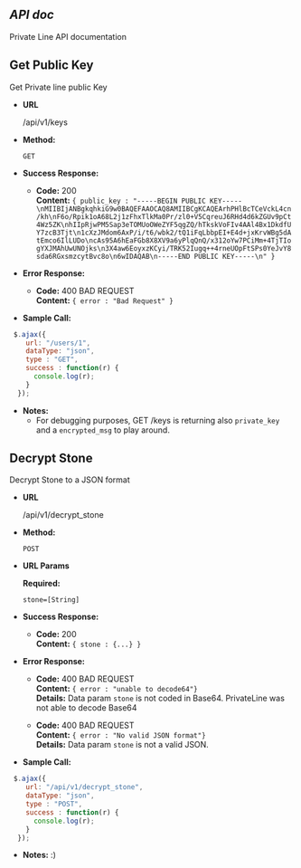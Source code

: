 *API doc*
----
Private Line API documentation


**Get Public Key**
----
Get Private line public Key

* **URL**

  /api/v1/keys

* **Method:**

  `GET`
  
* **Success Response:**

  * **Code:** 200 <br />
    **Content:** `{ public_key : "-----BEGIN PUBLIC KEY-----\nMIIBIjANBgkqhkiG9w0BAQEFAAOCAQ8AMIIBCgKCAQEArhPHlBcTCeVckL4cn/kh\nF6o/Rpik1oA68L2j1zFhxTlkMa0Pr/zl0+V5CqreuJ6RHd4d6kZGUv9pCt4Wz5ZK\nhIIpRjwPM5Sap3eTOMUoOWeZYF5qgZQ/hTkskVoFIv4AAl4Bx1DkdfUY7zcB3Tjt\n1cXzJMdom6AxP/i/t6/wbk2/tQ1iFqLbbpEI+E4d+jxKrvWBg5dAtEmco6IlLUDo\ncAs95A6hEaFGb8X8XV9a6yPlqQnQ/x312oYw7PCiMm+4TjTIogYXJMAhUwUNOjks\n3X4aw6EoyxzKCyi/TRK52Iugq++4rneUOpFtSPs0YeJvY8sda6RGxsmzcytBvc8o\n6wIDAQAB\n-----END PUBLIC KEY-----\n" }`
 
* **Error Response:**

  * **Code:** 400 BAD REQUEST <br />
    **Content:** `{ error : "Bad Request" }`

* **Sample Call:**

```js
 $.ajax({
    url: "/users/1",
    dataType: "json",
    type : "GET",
    success : function(r) {
      console.log(r);
    }
  });
```

* **Notes:**
  * For debugging purposes, GET /keys is returning also `private_key` and a `encrypted_msg` to play around.
  
**Decrypt Stone**
----
Decrypt Stone to a JSON format

* **URL**

  /api/v1/decrypt_stone

* **Method:**

  `POST`
  
*  **URL Params**

   **Required:**
 
   `stone=[String]`
  
* **Success Response:**

  * **Code:** 200 <br />
    **Content:** `{ stone : {...} }`
 
* **Error Response:**

  * **Code:** 400 BAD REQUEST <br />
    **Content:** `{ error : "unable to decode64"}` <br />
    **Details:** Data param `stone` is not coded in Base64. PrivateLine was not able to decode Base64
    
  * **Code:** 400 BAD REQUEST <br />
    **Content:** `{ error : "No valid JSON format"}` <br />
    **Details:** Data param `stone` is not a valid JSON.
    

* **Sample Call:**

```js
 $.ajax({
    url: "/api/v1/decrypt_stone",
    dataType: "json",
    type : "POST",
    success : function(r) {
      console.log(r);
    }
  });
```

* **Notes:**
:)
